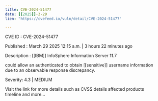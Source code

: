 ```yaml
---
title: CVE-2024-51477
date: [[2025]]-3-29
lien: "https://cvefeed.io/vuln/detail/CVE-2024-51477"

---
```


CVE ID : CVE-2024-51477

Published :  March 29
2025
12:15 a.m. | 3 hours
22 minutes ago

Description : [[IBM]] InfoSphere Information Server 11.7 

could allow an authenticated to obtain [[sensitive]] username information due to an observable response discrepancy.

Severity: 4.3 | MEDIUM

Visit the link for more details
such as CVSS details
affected products
timeline
and more...
